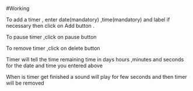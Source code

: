 #Working

To add a timer , enter date(mandatory) ,time(mandatory) and label if necessary  then click on Add button .​

To pause timer ,click on pause button ​

To remove timer ,click on delete button​

Timer will tell the time remaining time in days hours ,minutes and seconds for the date and time you  entered above​

When is timer get finished a sound will play for few seconds and then timer will be removed  
